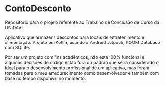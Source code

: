 # ContoDesconto
Repositório para o projeto referente ao Trabalho de Conclusão de Curso da UNIDAVI

Aplicativo que armazena descontos para locais de entretenimento e alimentação. 
Projeto em Kotlin, usando a Android Jetpack, ROOM Database com SQLite. 

Por ser um projeto com fins acadêmicos, não está 100% funcional e algumas decisões de código estão fora do padrão que seria considerado o ideal para o desenvolvimento profissional de um aplicativo, mas foram tomadas para o meu amadurecimento como desenvolvedor e também com base no tempo disponível no momento.

